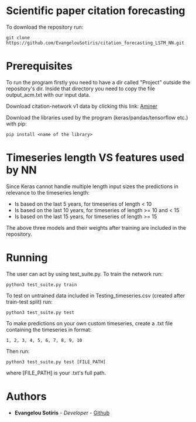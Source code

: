 # Scientific paper citation forecasting 

To download the repository run:
```
git clone https://github.com/EvangelouSotiris/citation_forecasting_LSTM_NN.git
```

# Prerequisites

To run the program firstly you need to have a dir called "Project" outside the repository's dir.
Inside that directory you need to copy the file output_acm.txt with our input data.

Download citation-network v1 data by clicking this link: [Aminer](http://aminer.org/lab-datasets/citation/citation-network1.zip)

Download the libraries used by the program (keras/pandas/tensorflow etc.) with pip:
```
pip install <name of the library>
```
# Timeseries length VS features used by NN

Since Keras cannot handle multiple length input sizes the predictions in relevance to the timeseries length:
* Is based on the last 5 years, for timeseries of length < 10
* Is based on the last 10 years, for timeseries of length >= 10 and < 15
* Is based on the last 15 years, for timeseries of length >= 15 

The above three models and their weights after training are included in the repository.
# Running

The user can act by using test_suite.py.
To train the network run:
```
python3 test_suite.py train
```
To test on untrained data included in Testing_timeseries.csv (created after train-test split) run:
```
python3 test_suite.py test
```
To make predictions on your own custom timeseries, create a .txt file containing the timeseries in format:
```
1, 2, 3, 4, 5, 6, 7, 8, 9, 10
```
Then run:
```
python3 test_suite.py test [FILE_PATH]
```
where [FILE_PATH] is your .txt's full path.

# Authors
* **Evangelou Sotiris** - *Developer* - [Github](https://github.com/EvangelouSotiris)
